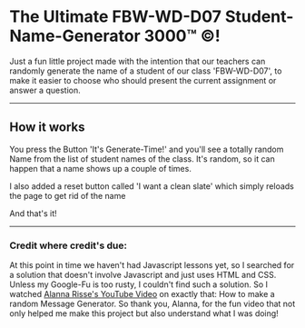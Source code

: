 # The Ultimate FBW-WD-D07 Student-Name-Generator 3000&trade; &copy;!

Just a fun little project made with the intention that our teachers can randomly generate the name of a student of our class 'FBW-WD-D07', to make it easier to choose who should present the current assignment or answer a question.

---

## How it works

You press the Button 'It's Generate-Time!' and you'll see a totally random Name from the list of student names of the class. It's random, so it can happen that a name shows up a couple of times.

I also added a reset button called 'I want a clean slate' which simply reloads the page to get rid of the name

And that's it!

---

### Credit where credit's due:

At this point in time we haven't had Javascript lessons yet, so I searched for a solution that doesn't involve Javascript and just uses HTML and CSS.
Unless my Google-Fu is too rusty, I couldn't find such a solution.
So I watched [Alanna Risse's YouTube Video](https://www.youtube.com/watch?v=h1VX7n9xAeI) on exactly that: How to make a random Message Generator.
So thank you, Alanna, for the fun video that not only helped me make this project but also understand what I was doing!
